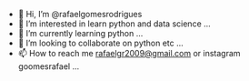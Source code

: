 - 👋 Hi, I’m @rafaelgomesrodrigues
- 👀 I’m interested in learn python and data science ...
- 🌱 I’m currently learning python ... 
- 💞️ I’m looking to collaborate on python etc ...
- 📫 How to reach me rafaelgr2009@gmail.com or instagram goomesrafael ...

<!---
goomesrafael/goomesrafael is a ✨ special ✨ repository because its `README.md` (this file) appears on your GitHub profile.
You can click the Preview link to take a look at your changes.
--->
